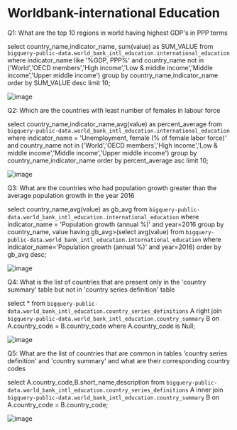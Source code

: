 # Worldbank-international Education
Q1: What are the top 10 regions in world having highest GDP's in PPP terms

select country_name,indicator_name, sum(value) as SUM_VALUE from `bigquery-public-data.world_bank_intl_education.international_education`
where indicator_name like '%GDP, PPP%' and country_name not in ('World','OECD members','High income','Low & middle income','Middle income','Upper middle income')
group by country_name,indicator_name
order by SUM_VALUE desc 
limit 10;

![image](https://user-images.githubusercontent.com/63834420/131241274-ac31a84c-8369-4875-ae91-6be57de8eae9.png)

Q2: Which are the countries with least number of females in labour force

select country_name,indicator_name,avg(value) as percent_average from `bigquery-public-data.world_bank_intl_education.international_education`
where indicator_name =  'Unemployment, female (% of female labor force)' and country_name not in ('World','OECD members','High income','Low & middle income','Middle income','Upper middle income')
group by country_name,indicator_name
order by percent_average asc 
limit 10;

![image](https://user-images.githubusercontent.com/63834420/131242761-3d049752-6c14-45fc-a178-f53a19acaa30.png)

Q3: What are the countries who had population growth greater than the average population growth in the year 2016

select country_name,avg(value) as gb_avg from `bigquery-public-data.world_bank_intl_education.international_education`
where indicator_name =  'Population growth (annual %)' and year=2016
group by country_name, value
having gb_avg>(select avg(value) from `bigquery-public-data.world_bank_intl_education.international_education`
where indicator_name='Population growth (annual %)' and year=2016)
order by gb_avg desc;

![image](https://user-images.githubusercontent.com/63834420/131242842-85babb2e-cfd2-40aa-93ee-202d72934c17.png)

Q4: What is the list of countries that are present only in the 'country summary' table but not in 'country series definition' table

select * from `bigquery-public-data.world_bank_intl_education.country_series_definitions` A
right join  `bigquery-public-data.world_bank_intl_education.country_summary` B on A.country_code = B.country_code
where A.country_code is Null;

![image](https://user-images.githubusercontent.com/63834420/131243012-78107ccd-0b02-4e82-b1ae-42388f4a673d.png)

Q5: What are the list of countries that are common in tables 'country series definition' and 'country summary' and what are their corresponding country codes

select A.country_code,B.short_name,description from `bigquery-public-data.world_bank_intl_education.country_series_definitions` A
inner join  `bigquery-public-data.world_bank_intl_education.country_summary` B on A.country_code = B.country_code;

![image](https://user-images.githubusercontent.com/63834420/131243131-501f492d-276f-404e-8f9c-d1e7d30d0ce2.png)
